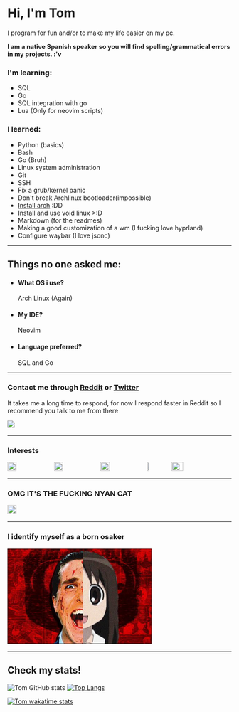# Hi, I'm Tom

I program for fun and/or to make my life easier on my pc.

**I am a native Spanish speaker so you will find spelling/grammatical errors in my projects. :'v**

### I'm learning:
- SQL
- Go
- SQL integration with go
- Lua (Only for neovim scripts)
### I learned:
- Python (basics)
- Bash
- Go (Bruh)
- Linux system administration
- Git
- SSH
- Fix a grub/kernel panic
- Don't break Archlinux bootloader(impossible)
- [Install arch](https://github.com/Tom5521/ArchLinuxInstaller) :DD
- Install and use void linux >:D
- Markdown (for the readmes)
- Making a good customization of a wm (I fucking love hyprland)
- Configure waybar (I love jsonc)

---

## Things no one asked me:

- #### What OS i use?
    Arch Linux (Again)
- #### My IDE?
    Neovim
- #### Language preferred?
    SQL and Go

---

### Contact me through [Reddit](https://www.reddit.com/u/Sad-Technician3861) or [Twitter](https://twitter.com/Angel_Tomas2008)


It takes me a long time to respond, for now I respond faster in Reddit so I recommend you talk to me from there 

![](https://komarev.com/ghpvc/?username=Tom5521&color=green&style=flat-square)

---

### Interests
<a href="https://www.python.org/"><img src="https://upload.wikimedia.org/wikipedia/commons/f/f8/Python_logo_and_wordmark.svg" height="20%" width="20%"></a>
<a href="https://go.dev/"><img src="https://upload.wikimedia.org/wikipedia/commons/0/05/Go_Logo_Blue.svg" height="20%" width="20%"></a>
<a href="https://archlinux.org/"><img src="https://i.postimg.cc/8zbXyg1X/1200px-Arch-Linux-logo-svg.png" height="20%" width="20%"></a>
<a href="https://kernel.org"><img src="https://upload.wikimedia.org/wikipedia/commons/a/af/Tux.png" height="10%" width="10%"></a>
<a href="https://www.gnu.org/software/bash/"><img src="https://upload.wikimedia.org/wikipedia/commons/thumb/8/82/Gnu-bash-logo.svg/1920px-Gnu-bash-logo.svg.png" height="23%" width="23%"></a>

---


### OMG IT'S THE FUCKING NYAN CAT

<a href="https://www.nyan.cat/"><img src="https://www.nyan.cat/images/Collection11-20.gif" height="10%" width="20%"></a> 

---

### I identify myself as a born osaker

![img](https://github.com/Tom5521/Tom5521/blob/111843d149c6fabf76e0e577bcfb6936317fc0d2/Screenshot_dom%2004%20feb%202024%2023%3A37%3A03%20-03_.png)

---

## Check my stats!

![Tom GitHub stats](https://github-readme-stats.vercel.app/api?username=Tom5521\&show_icons=true\&theme=dark\&include_all_commits=true)
[![Top Langs](https://github-readme-stats.vercel.app/api/top-langs/?username=Tom5521&layout=donut\&theme=dark)](https://github.com/anuraghazra/github-readme-stats)

[![Tom wakatime stats](https://github-readme-stats.vercel.app/api/wakatime?username=@Tom5521\&theme=dark\&layout=compact)](https://github.com/anuraghazra/github-readme-stats)






